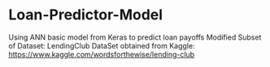 # Loan-Predictor-Model
Using ANN basic model from Keras to predict loan payoffs
Modified Subset of Dataset: LendingClub DataSet obtained from Kaggle: https://www.kaggle.com/wordsforthewise/lending-club
